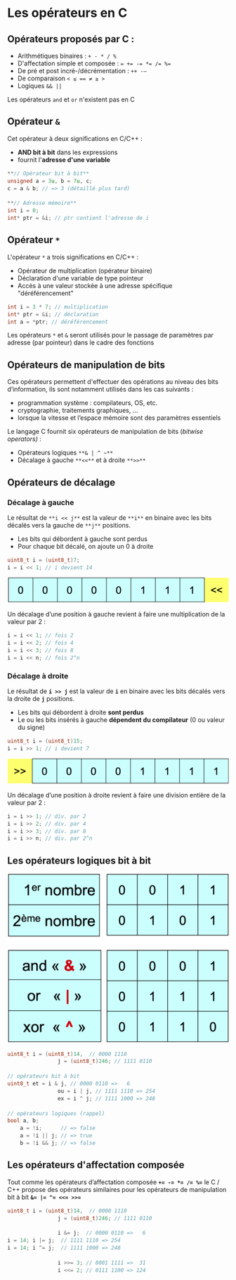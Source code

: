 # Les opérateurs en C

## Opérateurs proposés par C :

- Arithmétiques binaires : `+ - * / %`
- D'affectation simple et composée : `= += -= *= /= %=`
- De pré et post incré-/décrémentation : `++ -—`
- De comparaison `< ≤ == ≠ ≥ >`
- Logiques `&& ||`

Les opérateurs `and` et `or` n'existent pas en C

## Opérateur `&`

Cet opérateur à deux significations en C/C++ :

- **AND bit à bit** dans les expressions
- fournit l'**adresse d'une variable**

```c
**// Opérateur bit à bit**
unsigned a = 3u, b = 7u, c;
c = a & b; // => 3 (détaillé plus tard)

**// Adresse mémoire**
int i = 0;
int* ptr = &i; // ptr contient l'adresse de i
```

## Opérateur `*`

L'opérateur `*` a trois significations en C/C++ :

- Opérateur de multiplication (opérateur binaire)
- Déclaration d'une variable de type pointeur
- Accès à une valeur stockée à une adresse spécifique "déréférencement"

```c
int i = 3 * 7; // multiplication
int* ptr = &i; // déclaration
int a = *ptr; // déréférencement
```

Les opérateurs `*` et `&` seront utilisés pour le passage de paramètres par adresse (par pointeur)
dans le cadre des fonctions

## Opérateurs de manipulation de bits

Ces opérateurs permettent d'effectuer des opérations au niveau des bits d’information, ils sont notamment utilisés dans les cas suivants :

- programmation système : compilateurs, OS, etc.
- cryptographie, traitements graphiques, …
- lorsque la vitesse et l’espace mémoire sont des paramètres essentiels

Le langage C fournit six opérateurs de manipulation de bits (*bitwise operators)* :

- Opérateurs logiques `**& | ^ ~**`
- Décalage à gauche `**<<**` et à droite `**>>**`

## Opérateurs de décalage

### Décalage à gauche

Le résultat de `**i << j**` est la valeur de `**i**` en binaire avec les bits décalés vers la gauche de `**j**` positions.

- Les bits qui débordent à gauche sont perdus
- Pour chaque bit décalé, on ajoute un 0 à droite

```c
uint8_t i = (uint8_t)7;
i = i << 1; // i devient 14
```

![images/Untitled.png](images/Untitled.png)

Un décalage d’une position à gauche revient à faire une multiplication de la valeur par 2 :

```c
i = i << 1; // fois 2
i = i << 2; // fois 4
i = i << 3; // fois 8
i = i << n; // fois 2^n
```

### Décalage à droite

Le résultat de **`i >> j`** est la valeur de **`i`** en binaire avec les bits décalés vers la droite de **`j`** positions.

- Les bits qui débordent à droite **sont perdus**
- Le ou les bits insérés à gauche **dépendent du compilateur** (0 ou valeur du signe)

```c
uint8_t i = (uint8_t)15;
i = i >> 1; // i devient 7
```

![images/Untitled%201.png](images/Untitled%201.png)

Un décalage d’une position à droite revient à faire une division entière de la valeur par 2 :

```c
i = i >> 1; // div. par 2
i = i >> 2; // div. par 4
i = i >> 3; // div. par 8
i = i >> n; // div. par 2^n
```

## Les opérateurs logiques bit à bit

![images/Untitled%202.png](images/Untitled%202.png)

```c
uint8_t i = (uint8_t)14,  // 0000 1110
				j = (uint8_t)246; // 1111 0110

// opérateurs bit à bit
uint8_t et = i & j, // 0000 0110 =>   6
				ou = i | j, // 1111 1110 => 254
				ex = i ^ j; // 1111 1000 => 248

// opérateurs logiques (rappel)
bool a, b;
	a = !i;      // => false
	a = !i || j; // => true
	b = !i && j; // => false
```

## Les opérateurs d'affectation composée

Tout comme les opérateurs d’affectation composée **`+= -= *= /= %=`** le C / C++ propose des opérateurs similaires pour les opérateurs de manipulation bit à bit **`&= |= ^= <<= >>=`**

```c
uint8_t i = (uint8_t)14,  // 0000 1110
				j = (uint8_t)246; // 1111 0110

				i &= j;  // 0000 0110 =>   6
i = 14; i |= j;  // 1111 1110 => 254
i = 14; i ^= j;  // 1111 1000 => 248

				i >>= 3; // 0001 1111 =>  31
				i <<= 2; // 0111 1100 => 124
```
